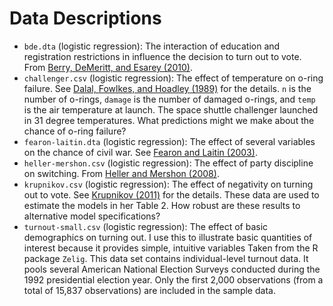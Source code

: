 Data Descriptions
=================

* `bde.dta` (logistic regression): The interaction of education and registration restrictions in influence the decision to turn out to vote. From [Berry, DeMeritt, and Esarey (2010)](http://www.carlislerainey.com/am-files/papers/BerryDeMerittEsarey2010.pdf).
* `challenger.csv` (logistic regression): The effect of temperature on o-ring failure. See [Dalal, Fowlkes, and Hoadley (1989)](http://psychweb.psy.umt.edu/denis/datadecision/challenger.pdf) for the details. `n` is the number of o-rings, `damage` is the number of damaged o-rings, and `temp` is the air temperature at launch. The space shuttle challenger launched in 31 degree temperatures. What predictions might we make about the chance of o-ring failure?
* `fearon-laitin.dta` (logistic regression): The effect of several variables on the chance of civil war. See [Fearon and Laitin (2003)](http://www.carlislerainey.com/am-files/papers/FearonLaitin2003.pdf).
* `heller-mershon.csv` (logistic regression): The effect of party discipline on switching. From [Heller and Mershon (2008)](http://www.carlislerainey.com/am-files/papers/HellerMershon2008.pdf).
* `krupnikov.csv` (logistic regression): The effect of negativity on turning out to vote. See [Krupnikov (2011)](http://www.carlislerainey.com/am-files/papers/Krupnikov2011.pdf) for the details. These data are used to estimate the models in her Table 2. How robust are these results to alternative model specifications?
* `turnout-small.csv` (logistic regression): The effect of basic demographics on turning out. I use this to illustrate basic quantities of interest because it provides simple, intuitive variables Taken from the R package `Zelig`. This data set contains individual-level turnout data. It pools several American National Election Surveys conducted during the 1992 presidential election year. Only the first 2,000 observations (from a total of 15,837 observations) are included in the sample data.


